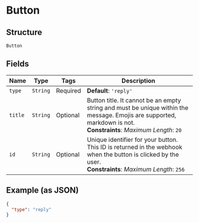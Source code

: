
# Button

## Structure

`Button`

## Fields

| Name | Type | Tags | Description |
|  --- | --- | --- | --- |
| `type` | `String` | Required | **Default**: `'reply'` |
| `title` | `String` | Optional | Button title. It cannot be an empty string and must be unique within the message. Emojis are supported, markdown is not.<br>**Constraints**: *Maximum Length*: `20` |
| `id` | `String` | Optional | Unique identifier for your button. This ID is returned in the webhook when the button is clicked by the user.<br>**Constraints**: *Maximum Length*: `256` |

## Example (as JSON)

```json
{
  "type": "reply"
}
```

